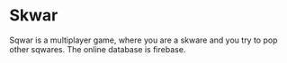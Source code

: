 # Skwar

Sqwar is a multiplayer game, where you are a skware and you try to pop other sqwares.
The online database is firebase.
